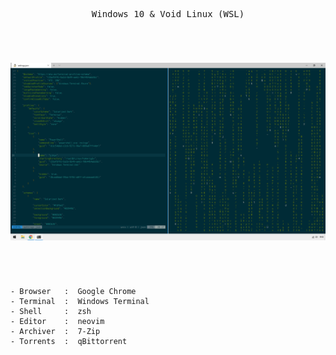 <pre align="center">Windows 10 & Void Linux (WSL)</pre>

#

<br>

!["Screenshot"](https://raw.githubusercontent.com/cy6x/dotfiles/main/scrot.png)

#

<br>

```
- Browser   :  Google Chrome
- Terminal  :  Windows Terminal
- Shell     :  zsh
- Editor    :  neovim
- Archiver  :  7-Zip
- Torrents  :  qBittorrent
```
